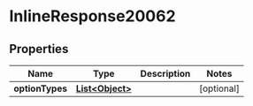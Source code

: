 

# InlineResponse20062

## Properties

Name | Type | Description | Notes
------------ | ------------- | ------------- | -------------
**optionTypes** | [**List&lt;Object&gt;**](Object.md) |  |  [optional]



